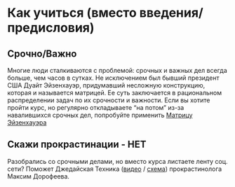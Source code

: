 # Как учиться (вместо введения/предисловия)

## Срочно/Важно
Многие люди сталкиваются с проблемой: срочных и важных дел всегда больше, чем часов в сутках. Не исключением был бывший президент США Дуайт Эйзенхауэр, придумавший несложную конструкцию, которая и называется матрицей. Ее суть заключается в рациональном распределении задач по их срочности и важности. Если вы хотите пройти курс, но регулярно откладываете “на потом” из-за навалившихся срочных дел, попробуйте применить [Матрицу Эйзенхауэра](https://timeweb.com/ru/community/articles/chto-takoe-matrica-eyzenhauera)

## Скажи прокрастинации - НЕТ
Разобрались со срочными делами, но вместо курса листаете ленту соц. сети? Поможет Джедайская Техника ([видео](https://www.youtube.com/watch?v=jt3_sq8LQYM) / [схема](https://www.mindmeister.com/app/map/784644595?t=Yxc972Ienc)) прокрастинолога Максим Дорофеева. 
